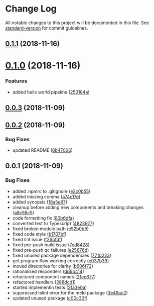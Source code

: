 # Change Log

All notable changes to this project will be documented in this file. See [standard-version](https://github.com/conventional-changelog/standard-version) for commit guidelines.

<a name="0.1.1"></a>
## [0.1.1](https://github.com/bjvickers/collection-pipeline-rest-scaffold/compare/v0.1.0...v0.1.1) (2018-11-16)



<a name="0.1.0"></a>
# [0.1.0](https://github.com/bjvickers/collection-pipeline-rest-scaffold/compare/v0.0.3...v0.1.0) (2018-11-16)


### Features

* added hello world pipeline ([253184a](https://github.com/bjvickers/collection-pipeline-rest-scaffold/commit/253184a))



<a name="0.0.3"></a>
## [0.0.3](https://github.com/bjvickers/collection-pipeline-rest-scaffold/compare/v0.0.2...v0.0.3) (2018-11-09)



<a name="0.0.2"></a>
## [0.0.2](https://github.com/bjvickers/collection-pipeline-rest-scaffold/compare/v0.0.1...v0.0.2) (2018-11-09)


### Bug Fixes

* updated README ([8b47006](https://github.com/bjvickers/collection-pipeline-rest-scaffold/commit/8b47006))



<a name="0.0.1"></a>
## 0.0.1 (2018-11-09)


### Bug Fixes

* added .npmrc to .gitignore ([e2c0b55](https://github.com/bjvickers/collection-pipeline-rest-scaffold/commit/e2c0b55))
* added missing comma ([a74c17e](https://github.com/bjvickers/collection-pipeline-rest-scaffold/commit/a74c17e))
* added synopsis ([18a5e87](https://github.com/bjvickers/collection-pipeline-rest-scaffold/commit/18a5e87))
* cleanup before adding new components and breaking changes ([a8c58c5](https://github.com/bjvickers/collection-pipeline-rest-scaffold/commit/a8c58c5))
* code formatting fix ([83b6dfa](https://github.com/bjvickers/collection-pipeline-rest-scaffold/commit/83b6dfa))
* converted test to Typescript ([4823977](https://github.com/bjvickers/collection-pipeline-rest-scaffold/commit/4823977))
* fixed broken module path ([e52b0b9](https://github.com/bjvickers/collection-pipeline-rest-scaffold/commit/e52b0b9))
* fixed code style ([b1707bf](https://github.com/bjvickers/collection-pipeline-rest-scaffold/commit/b1707bf))
* fixed lint issue ([f26bfdf](https://github.com/bjvickers/collection-pipeline-rest-scaffold/commit/f26bfdf))
* fixed pre-push build issue ([7ed8428](https://github.com/bjvickers/collection-pipeline-rest-scaffold/commit/7ed8428))
* fixed pre-push qc failures ([e25676d](https://github.com/bjvickers/collection-pipeline-rest-scaffold/commit/e25676d))
* fixed unused package dependencies ([7710223](https://github.com/bjvickers/collection-pipeline-rest-scaffold/commit/7710223))
* get program flow working correctly ([e037b39](https://github.com/bjvickers/collection-pipeline-rest-scaffold/commit/e037b39))
* moved directories for clarity ([b606f72](https://github.com/bjvickers/collection-pipeline-rest-scaffold/commit/b606f72))
* rationalised responders ([dd6b414](https://github.com/bjvickers/collection-pipeline-rest-scaffold/commit/dd6b414))
* refactored component names ([21ee677](https://github.com/bjvickers/collection-pipeline-rest-scaffold/commit/21ee677))
* refactored handlers ([388dcd1](https://github.com/bjvickers/collection-pipeline-rest-scaffold/commit/388dcd1))
* started implementin tests ([3fa3e0a](https://github.com/bjvickers/collection-pipeline-rest-scaffold/commit/3fa3e0a))
* suppressed tslint error for the meld package ([3e48ac2](https://github.com/bjvickers/collection-pipeline-rest-scaffold/commit/3e48ac2))
* updated unused package ([c00c30f](https://github.com/bjvickers/collection-pipeline-rest-scaffold/commit/c00c30f))
